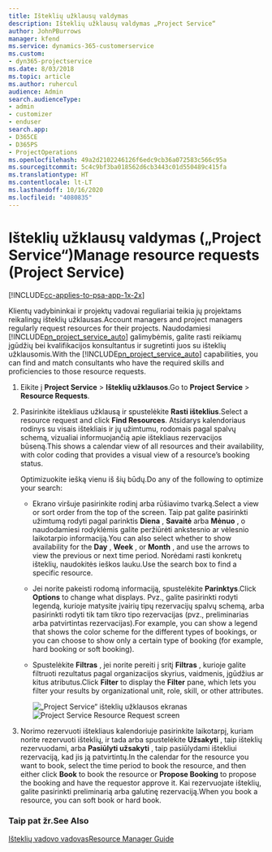 ```yaml
---
title: Išteklių užklausų valdymas
description: Išteklių užklausų valdymas „Project Service“
author: JohnPBurrows
manager: kfend
ms.service: dynamics-365-customerservice
ms.custom:
- dyn365-projectservice
ms.date: 8/03/2018
ms.topic: article
ms.author: ruhercul
audience: Admin
search.audienceType:
- admin
- customizer
- enduser
search.app:
- D365CE
- D365PS
- ProjectOperations
ms.openlocfilehash: 49a2d2102246126f6edc9cb36a072583c566c95a
ms.sourcegitcommit: 5c4c9bf3ba018562d6cb3443c01d550489c415fa
ms.translationtype: HT
ms.contentlocale: lt-LT
ms.lasthandoff: 10/16/2020
ms.locfileid: "4080835"
---
```

# <a name="manage-resource-requests-project-service"></a><span data-ttu-id="d60a6-103">Išteklių užklausų valdymas („Project Service“)</span><span class="sxs-lookup"><span data-stu-id="d60a6-103">Manage resource requests (Project Service)</span></span>

[!INCLUDE[cc-applies-to-psa-app-1x-2x](../includes/cc-applies-to-psa-app-1x-2x.md)]

<span data-ttu-id="d60a6-104">Klientų vadybininkai ir projektų vadovai reguliariai teikia jų projektams reikalingų išteklių užklausas.</span><span class="sxs-lookup"><span data-stu-id="d60a6-104">Account managers and project managers regularly request resources for their projects.</span></span> <span data-ttu-id="d60a6-105">Naudodamiesi [!INCLUDE[pn_project_service_auto](../includes/pn-project-service-auto.md)] galimybėmis, galite rasti reikiamų įgūdžių bei kvalifikacijos konsultantus ir sugretinti juos su išteklių užklausomis.</span><span class="sxs-lookup"><span data-stu-id="d60a6-105">With the [!INCLUDE[pn_project_service_auto](../includes/pn-project-service-auto.md)] capabilities, you can find and match consultants who have the required skills and proficiencies to those resource requests.</span></span>  
  
1. <span data-ttu-id="d60a6-106">Eikite į **Project Service** > **Išteklių užklausos**.</span><span class="sxs-lookup"><span data-stu-id="d60a6-106">Go to **Project Service** > **Resource Requests**.</span></span>  
  
2. <span data-ttu-id="d60a6-107">Pasirinkite ištekliaus užklausą ir spustelėkite **Rasti išteklius**.</span><span class="sxs-lookup"><span data-stu-id="d60a6-107">Select a resource request and click **Find Resources**.</span></span> <span data-ttu-id="d60a6-108">Atsidarys kalendoriaus rodinys su visais ištekliais ir jų užimtumu, rodomais pagal spalvų schemą, vizualiai informuojančią apie ištekliaus rezervacijos būseną.</span><span class="sxs-lookup"><span data-stu-id="d60a6-108">This shows a calendar view of all resources and their availability, with color coding that provides a visual view of a resource’s booking status.</span></span>  
  
    <span data-ttu-id="d60a6-109">Optimizuokite iešką vienu iš šių būdų.</span><span class="sxs-lookup"><span data-stu-id="d60a6-109">Do any of the following to optimize your search:</span></span>  
  
   -   <span data-ttu-id="d60a6-110">Ekrano viršuje pasirinkite rodinį arba rūšiavimo tvarką.</span><span class="sxs-lookup"><span data-stu-id="d60a6-110">Select a view or sort order from the top of the screen.</span></span> <span data-ttu-id="d60a6-111">Taip pat galite pasirinkti užimtumą rodyti pagal parinktis **Diena** , **Savaitė** arba **Mėnuo** , o naudodamiesi rodyklėmis galite peržiūrėti ankstesnio ar vėlesnio laikotarpio informaciją.</span><span class="sxs-lookup"><span data-stu-id="d60a6-111">You can also select whether to show availability for the **Day** , **Week** , or **Month** , and use the arrows to view the previous or next time period.</span></span> <span data-ttu-id="d60a6-112">Norėdami rasti konkretų išteklių, naudokitės ieškos lauku.</span><span class="sxs-lookup"><span data-stu-id="d60a6-112">Use the search box to find a specific resource.</span></span>  
  
   -   <span data-ttu-id="d60a6-113">Jei norite pakeisti rodomą informaciją, spustelėkite **Parinktys**.</span><span class="sxs-lookup"><span data-stu-id="d60a6-113">Click **Options** to change what displays.</span></span> <span data-ttu-id="d60a6-114">Pvz., galite pasirinkti rodyti legendą, kurioje matysite įvairių tipų rezervacijų spalvų schemą, arba pasirinkti rodyti tik tam tikro tipo rezervacijas (pvz., preliminarias arba patvirtintas rezervacijas).</span><span class="sxs-lookup"><span data-stu-id="d60a6-114">For example, you can show a legend that shows the color scheme for the different types of bookings, or you can choose to show only a certain type of booking (for example, hard booking or soft booking).</span></span>  
  
   -   <span data-ttu-id="d60a6-115">Spustelėkite **Filtras** , jei norite pereiti į sritį **Filtras** , kurioje galite filtruoti rezultatus pagal organizacijos skyrius, vaidmenis, įgūdžius ar kitus atributus.</span><span class="sxs-lookup"><span data-stu-id="d60a6-115">Click **Filter** to display the **Filter** pane, which lets you filter your results by organizational unit, role, skill, or other attributes.</span></span>  
  
       <span data-ttu-id="d60a6-116">![„Project Service“ išteklių užklausos ekranas](../psa/media/project-service-resource-request-screen.png "„Project Service“ išteklių užklausos ekranas")</span><span class="sxs-lookup"><span data-stu-id="d60a6-116">![Project Service Resource Request screen](../psa/media/project-service-resource-request-screen.png "Project Service Resource Request screen")</span></span>  
  
3. <span data-ttu-id="d60a6-117">Norimo rezervuoti ištekliaus kalendoriuje pasirinkite laikotarpį, kuriam norite rezervuoti išteklių, ir tada arba spustelėkite **Užsakyti** , taip išteklių rezervuodami, arba **Pasiūlyti užsakyti** , taip pasiūlydami ištekliui rezervaciją, kad jis ją patvirtintų.</span><span class="sxs-lookup"><span data-stu-id="d60a6-117">In the calendar for the resource you want to book, select the time period to book the resource, and then either click **Book** to book the resource or **Propose Booking** to propose the booking and have the requestor approve it.</span></span> <span data-ttu-id="d60a6-118">Kai rezervuojate išteklių, galite pasirinkti preliminarią arba galutinę rezervaciją.</span><span class="sxs-lookup"><span data-stu-id="d60a6-118">When you book a resource, you can soft book or hard book.</span></span>  
  
### <a name="see-also"></a><span data-ttu-id="d60a6-119">Taip pat žr.</span><span class="sxs-lookup"><span data-stu-id="d60a6-119">See Also</span></span>  
 [<span data-ttu-id="d60a6-120">Išteklių vadovo vadovas</span><span class="sxs-lookup"><span data-stu-id="d60a6-120">Resource Manager Guide</span></span>](../psa/resource-manager-guide.md)
